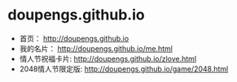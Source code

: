 # doupengs.github.io

- 首页： http://doupengs.github.io
- 我的名片： http://doupengs.github.io/me.html
- 情人节祝福卡片: http://doupengs.github.io/zlove.html
- 2048情人节限定版: http://doupengs.github.io/game/2048.html
